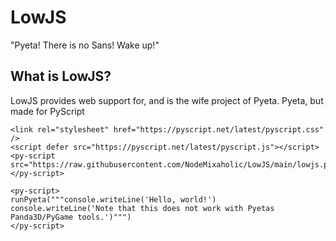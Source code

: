 # LowJS
"Pyeta! There is no Sans! Wake up!"

## What is LowJS?

LowJS provides web support for, and is the wife project of Pyeta. Pyeta, but made for PyScript

```
<link rel="stylesheet" href="https://pyscript.net/latest/pyscript.css" />
<script defer src="https://pyscript.net/latest/pyscript.js"></script> 
<py-script src="https://raw.githubusercontent.com/NodeMixaholic/LowJS/main/lowjs.py"></py-script>

<py-script>
runPyeta("""console.writeLine('Hello, world!')
console.writeLine('Note that this does not work with Pyetas Panda3D/PyGame tools.')""")
</py-script> 
```
